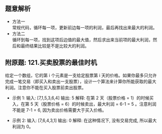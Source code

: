 ## 题意解析
* 方法一  
常规代码，循环每一项，更新前边每一项的利润，最后再找出来最大的利润。
* 方法二  
循环到每一项，找到这项后边值的最大值，然后求出来当前项的最大利润，然后和最终结果比较是不是比较大的利润。

## 附原题: 121.买卖股票的最佳时机
给定一个数组，它的第 i 个元素是一支给定股票第 i 天的价格。如果你最多只允许完成一笔交易（即买入和卖出一支股票），设计一个算法来计算你所能获取的最大利润。注意你不能在买入股票前卖出股票。

- 示例 1:
输入:
      [7,1,5,3,6,4]
输出:
      5
解释: 在第 2 天（股票价格 = 1）的时候买入，在第 5 天（股票价格 = 6）的时候卖出，最大利润 = 6-1 = 5 。注意利润不能是 7-1 = 6, 因为卖出价格需要大于买入价格。

- 示例 2:
输入:
      [7,6,4,3,1]
输出:
      0
解释: 在这种情况下, 没有交易完成, 所以最大利润为 0。
